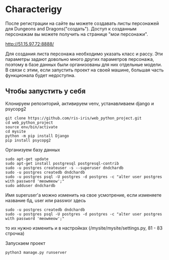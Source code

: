 # Characterigy

После регистрации на сайте вы можете создавать листы персонажей для Dungeons and Dragons("создать"). Доступ к созданным персонажам вы можете получить на странице "мои персонажи".

http://51.15.97.72:8888/

Для создания листа персонажа необходимо указать класс и рассу. Эти параметры задают довольно много других параметров персонажа, поэтому в базе данных были организованы для них отдельные модели. В связи с этим, если запустить проект на своей машине, большая часть функционала будет недоступна.

## Чтобы запустить у себя
Клонируем репозиторий, активируем venv, устанавливаем django и psycopg2
```shellscript
git clone https://github.com/ris-iris/web_python_project.git
cd web_python_project
source env/bin/activate 
cd mysite
python -m pip install Django
pip install psycopg2
```
Организуем базу данных 
```shellscript
sudo apt-get update
sudo apt-get install postgresql postgresql-contrib
sudo -u postgres createuser -s --superuser dndchardb
sudo -u postgres createdb dndchardb
sudo -u postgres psql -U postgres -d postgres -c "alter user postgres with password 'meowmeow';"
sudo adduser dndchardb
```
Имя superuser'а можно изменить на свое усмотрение, если изменяете название бд, user или passwor здесь
```shellscript
sudo -u postgres createdb dndchardb
sudo -u postgres psql -U postgres -d postgres -c "alter user postgres with password 'meowmeow';"
```
то их нужно изменить и в настройках (/mysite/mysite/settings.py, 81 - 83 строчка)

Запускаем проект
```shellscript
python3 manage.py runserver
```
